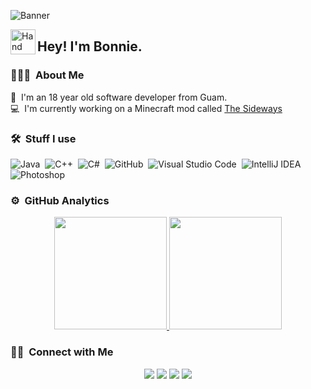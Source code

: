![Banner](https://pbs.twimg.com/profile_banners/1297470880335802368/1681991496)

<img alt="Hand Waving" src="https://raw.githubusercontent.com/MartinHeinz/MartinHeinz/master/wave.gif" width='40' align="left"/><h2>Hey! I'm Bonnie.</h2>

<!-- ## 👋 &nbsp;Hey! I'm Bonnie. -->

### 👨🏻‍💻 &nbsp;About Me

🌴 &nbsp;I'm an 18 year old software developer from Guam.\
💻 &nbsp;I'm currently working on a Minecraft mod called [The Sideways](https://github.com/Bonnie39/TheSidewaysMod)


### 🛠 &nbsp;Stuff I use

![Java](https://img.shields.io/badge/-Java-05122A?style=flat&logo=java&logoColor=FFA518)&nbsp;
![C++](https://img.shields.io/badge/-C++-05122A?style=flat&logo=C%2B%2B&logoColor=00599C)&nbsp;
![C#](https://img.shields.io/badge/-C%23-05122A?style=flat&logo=csharp&logoColor=00599C)&nbsp;
![GitHub](https://img.shields.io/badge/-GitHub-05122A?style=flat&logo=github)&nbsp;
![Visual Studio Code](https://img.shields.io/badge/-Visual%20Studio%20Code-05122A?style=flat&logo=visual-studio-code&logoColor=007ACC)&nbsp;
![IntelliJ IDEA](https://img.shields.io/badge/-IntelliJ%20Idea-05122A?style=flat&logo=intellijidea)&nbsp;
![Photoshop](https://img.shields.io/badge/-Photoshop-05122A?style=flat&logo=adobe-photoshop)&nbsp;

### ⚙️ &nbsp;GitHub Analytics

<p align="center">
<a href="https://github.com/Bonnie39">
  <img height="180em" src="https://github-readme-stats-eight-theta.vercel.app/api?username=Bonnie39&show_icons=true&theme=algolia&include_all_commits=true&count_private=true"/>
  <img height="180em" src="https://github-readme-stats-eight-theta.vercel.app/api/top-langs/?username=Bonnie39&layout=compact&langs_count=8&theme=algolia"/>
</a>
</p>

### 🤝🏻 &nbsp;Connect with Me

<p align="center">
<a href="https://bonnie39.github.io/"><img src="https://img.shields.io/badge/-bonnie39.github.io-55288f?style=flat&logo=Google-Chrome&logoColor=white"/></a>
<a href="https://www.youtube.com/@BonnieDev"><img src="https://img.shields.io/badge/-BonnieDev-f20202?style=flat&logo=YouTube&logoColor=white"/></a>
<a href="https://instagram.com/dev.bonnie"><img src="https://img.shields.io/badge/-@dev.bonnie_-C13584?style=flat&logo=Instagram&logoColor=white"/></a>
<a href="https://twitter.com/dev_bonnie"><img src="https://img.shields.io/badge/-@dev_bonnie-1DA1F2?style=flat&logo=Twitter&logoColor=white"/></a>
</p>